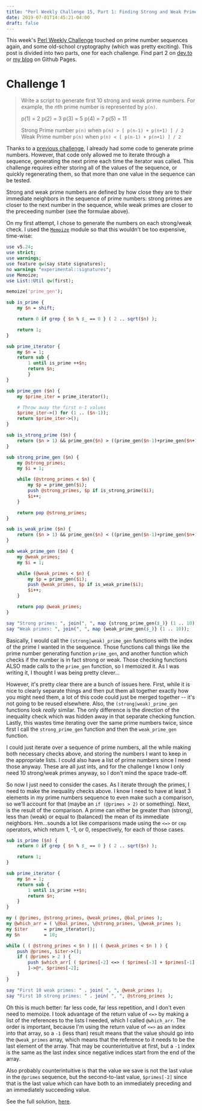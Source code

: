 ```yaml
---
title: "Perl Weekly Challenge 15, Part 1: Finding Strong and Weak Primes with Perl"
date: 2019-07-01T14:45:21-04:00
draft: false
---
```


This week's [Perl Weekly Challenge](https://perlweeklychallenge.org/blog/perl-weekly-challenge-015/) touched on prime number sequences again, and some old-school cryptography (which was pretty exciting). This post is divided into two parts, one for each challenge. Find part 2 on [dev.to](https://dev.to/yzhernand/perl-weekly-challenge-15-part-2-encrypting-decrypting-with-the-vigenere-cipher-l2) or [my blog](https://yzhernand.github.io/posts/perl-weekly-challenge-15-part2) on Github Pages.

# Challenge 1

>Write a script to generate first 10 strong and weak prime numbers.
For example, the *n*th prime number is represented by `p(n)`.
> 
>   p(1) = 2
>   p(2) = 3
>   p(3) = 5
>   p(4) = 7
>   p(5) = 11
> 
>   Strong Prime number `p(n)` when `p(n) > [ p(n-1) + p(n+1) ] / 2`
>   Weak   Prime number `p(n)` when `p(n) < [ p(n-1) + p(n+1) ] / 2`

Thanks to a [previous challenge](https://yzhernand.github.io/posts/perl-weekly-challenge-12/), I already had some code to generate prime numbers. However, that code only allowed me to iterate through a sequence, generating the next prime each time the iterator was called. This challenge requires either storing all of the values of the sequence, or quickly regenerating them, so that more than one value in the sequence can be tested.

Strong and weak prime numbers are defined by how close they are to their immediate neighbors in the sequence of prime numbers: strong primes are closer to the next number in the sequence, while weak primes are closer to the preceeding number (see the formulae above).

On my first attempt, I chose to generate the numbers on each strong/weak check. I used the [`Memoize`](https://metacpan.org/pod/Memoize) module so that this wouldn't be too expensive, time-wise:

```perl
use v5.24;
use strict;
use warnings;
use feature qw(say state signatures);
no warnings "experimental::signatures";
use Memoize;
use List::Util qw(first);

memoize('prime_gen');

sub is_prime {
    my $n = shift;

    return 0 if grep { $n % $_ == 0 } ( 2 .. sqrt($n) );

    return 1;
}

sub prime_iterator {
    my $n = 1;
    return sub {
        1 until is_prime ++$n;
        return $n;
        }
}

sub prime_gen ($n) {
    my $prime_iter = prime_iterator();

    # Throw away the first n-1 values
    $prime_iter->() for (1 .. ($n-1));
    return $prime_iter->();
}

sub is_strong_prime ($n) {
    return ($n > 1) && prime_gen($n) > ((prime_gen($n-1)+prime_gen($n+1))/2);
}

sub strong_prime_gen ($n) {
    my @strong_primes;
    my $i = 1;

    while (@strong_primes < $n) {
        my $p = prime_gen($i);
        push @strong_primes, $p if is_strong_prime($i);
        $i++;
    }

    return pop @strong_primes;
}

sub is_weak_prime ($n) {
    return ($n > 1) && prime_gen($n) < ((prime_gen($n-1)+prime_gen($n+1))/2);
}

sub weak_prime_gen ($n) {
    my @weak_primes;
    my $i = 1;

    while (@weak_primes < $n) {
        my $p = prime_gen($i);
        push @weak_primes, $p if is_weak_prime($i);
        $i++;
    }

    return pop @weak_primes;
}

say "Strong primes: ", join(", ", map {strong_prime_gen($_)} (1 .. 10));
say "Weak primes: ", join(", ", map {weak_prime_gen($_)} (1 .. 10));
```

Basically, I would call the `(strong|weak)_prime_gen` functions with the index of the prime I wanted in the sequence. Those functions call things like the prime number generating function `prime_gen`, and another function which checks if the number is in fact strong or weak. Those checking functions ALSO made calls to the `prime_gen` function, so I memoized it. As I was writing it, I thought I was being pretty clever...

However, it's pretty clear there are a bunch of issues here. First, while it is nice to clearly separate things and then put them all together exactly how you might need them, a lot of this code could just be merged together -- it's not going to be reused elsewhere. Also, the `(strong|weak)_prime_gen` functions look *really* similar. The only difference is the direction of the inequality check which was hidden away in that separate checking function. Lastly, this wastes time iterating over the same prime numbers twice, since first I call the `strong_prime_gen` function and then the `weak_prime_gen` function.

I could just iterate over a sequence of prime numbers, all the while making both necessary checks above, and storing the numbers I want to keep in the appropriate lists. I could also have a list of prime numbers since I need those anyway. These are all just ints, and for the challenge I know I only need 10 strong/weak primes anyway, so I don't mind the space trade-off.

So now I just need to consider the cases. As I iterate through the primes, I need to make the inequality checks above. I know I need to have at least 3 elements in my prime numbers sequence to even make such a comparison, so we'll account for that (maybe an `if (@primes > 2)` or something). Next, is the result of the comparison. A prime can either be greater than (strong), less than (weak) or equal to (balanced) the mean of its immediate neighbors. Hm...sounds a lot like comparisons made using the `<=>` or `cmp` operators, which return 1, -1, or 0, respectively, for each of those cases.

```perl
sub is_prime ($n) {
    return 0 if grep { $n % $_ == 0 } ( 2 .. sqrt($n) );

    return 1;
}

sub prime_iterator {
    my $n = 1;
    return sub {
        1 until is_prime ++$n;
        return $n;
    }
}

my ( @primes, @strong_primes, @weak_primes, @bal_primes );
my @which_arr = ( \@bal_primes, \@strong_primes, \@weak_primes );
my $iter      = prime_iterator();
my $n         = 10;

while ( ( @strong_primes < $n ) || ( @weak_primes < $n ) ) {
    push @primes, $iter->();
    if ( @primes > 2 ) {
        push $which_arr[ ( $primes[-2] <=> ( $primes[-3] + $primes[-1] ) / 2 )
        ]->@*, $primes[-2];
    }
}

say "First 10 weak primes: " . join( ", ", @weak_primes );
say "First 10 strong primes: " . join( ", ", @strong_primes );
```

Oh this is much better: far less code, far less repetition, and I don't even need to memoize. I took advantage of the return value of `<=>` by making a list of the references to the lists I needed, which I called `@which_arr`. The order is important, because I'm using the return value of `<=>` as an index into that array, so a `-1` (less than) result means that the value should go into the `@weak_primes` array, which means that the reference to it needs to be the last element of the array. That may be counterintuitive at first, but a `-1` index is the same as the last index since negative indices start from the end of the array.

Also probably counterintuitive is that the value we save is not the last value in the `@primes` sequence, but the second-to-last value, `$primes[-2]` since that is the last value which can have both to an immediately preceding and an immediately succeeding value.

See the full solution, [here](https://github.com/manwar/perlweeklychallenge-club/tree/master/challenge-015/yozen-hernandez/perl5/ch-1.pl).
